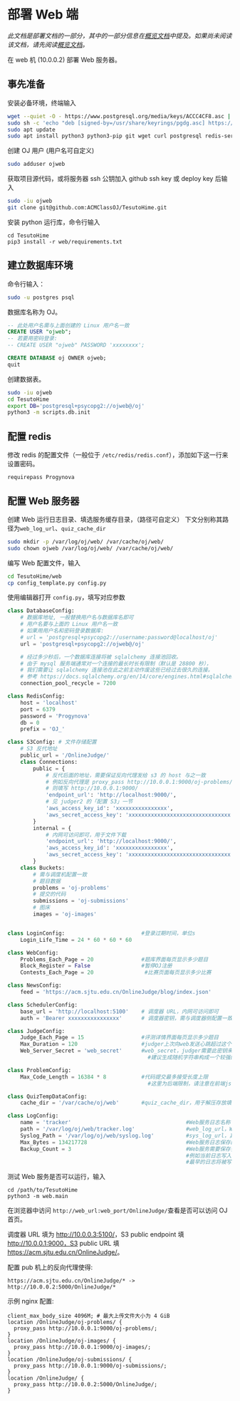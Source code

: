 # 部署 Web 端

*此文档是部署文档的一部分，其中的一部分信息在[概览文档](overview.md)中提及。如果尚未阅读该文档，请先阅读[概览文档](overview.md)。*

在 web 机 (10.0.0.2) 部署 Web 服务器。

## 事先准备

安装必备环境，终端输入

```sh
wget --quiet -O - https://www.postgresql.org/media/keys/ACCC4CF8.asc | sudo tee /usr/share/keyrings/pgdg.asc > /dev/null
sudo sh -c 'echo "deb [signed-by=/usr/share/keyrings/pgdg.asc] https://apt.postgresql.org/pub/repos/apt $(lsb_release -cs)-pgdg main" > /etc/apt/sources.list.d/pgdg.list'
sudo apt update
sudo apt install python3 python3-pip git wget curl postgresql redis-server
```

创建 OJ 用户 (用户名可自定义)

```sh
sudo adduser ojweb
```

获取项目源代码，或将服务器 ssh 公钥加入 github ssh key 或 deploy key 后输入

```sh
sudo -iu ojweb
git clone git@github.com:ACMClassOJ/TesutoHime.git
```

安装 python 运行库，命令行输入

```
cd TesutoHime
pip3 install -r web/requirements.txt
```

## 建立数据库环境

命令行输入：

```sh
sudo -u postgres psql
```

数据库名称为 OJ。

```sql
-- 此处用户名需与上面创建的 Linux 用户名一致
CREATE USER "ojweb";
-- 若要用密码登录:
-- CREATE USER "ojweb" PASSWORD 'xxxxxxxx';

CREATE DATABASE oj OWNER ojweb;
quit
```

创建数据表。

```sh
sudo -iu ojweb
cd TesutoHime
export DB='postgresql+psycopg2://ojweb@/oj'
python3 -m scripts.db.init
```

## 配置 redis

修改 redis 的配置文件（一般位于 `/etc/redis/redis.conf`），添加如下这一行来设置密码。
```
requirepass Progynova
```

## 配置 Web 服务器

创建 Web 运行日志目录、填选服务缓存目录，（路径可自定义） 下文分别称其路径为``web_log_url``、``quiz_cache_dir``

```sh
sudo mkdir -p /var/log/oj/web/ /var/cache/oj/web/
sudo chown ojweb /var/log/oj/web/ /var/cache/oj/web/
```

编写 Web 配置文件，输入

```sh
cd TesutoHime/web
cp config_template.py config.py
```

使用编辑器打开 `config.py`，填写对应参数

```python
class DatabaseConfig:
    # 数据库地址, 一般替换用户名与数据库名即可
    # 用户名要与上面的 Linux 用户名一致
    # 如果用用户名和密码登录数据库:
    # url = 'postgresql+psycopg2://username:password@localhost/oj'
    url = 'postgresql+psycopg2://ojweb@/oj'

    # 经过多少秒后，一个数据库连接将被 sqlalchemy 连接池回收。
    # 由于 mysql 服务端通常对一个连接的最长时长有限制（默认是 28800 秒），
    # 我们需要让 sqlalchemy 连接池在此之前主动作废这些已经过去很久的连接。
    # 参考 https://docs.sqlalchemy.org/en/14/core/engines.html#sqlalchemy.create_engine.params.pool_recycle
    connection_pool_recycle = 7200

class RedisConfig:
    host = 'localhost'
    port = 6379
    password = 'Progynova'
    db = 0
    prefix = 'OJ_'

class S3Config: # 文件存储配置
    # S3 反代地址
    public_url = '/OnlineJudge/'
    class Connections:
        public = {
            # 反代后面的地址，需要保证反向代理发给 s3 的 host 与之一致
            # 例如反向代理是 proxy_pass http://10.0.0.1:9000/oj-problems/;
            # 则填写 http://10.0.0.1:9000/
            'endpoint_url': 'http://localhost:9000/',
            # 见 judger2 的「配置 S3」一节
            'aws_access_key_id': 'xxxxxxxxxxxxxxxx',
            'aws_secret_access_key': 'xxxxxxxxxxxxxxxxxxxxxxxxxxxxxxxx',
        }
        internal = {
            # 内网可访问即可，用于文件下载
            'endpoint_url': 'http://localhost:9000/',
            'aws_access_key_id': 'xxxxxxxxxxxxxxxx',
            'aws_secret_access_key': 'xxxxxxxxxxxxxxxxxxxxxxxxxxxxxxxx',
        }
    class Buckets:
        # 需与调度机配置一致
        # 题目数据
        problems = 'oj-problems'
        # 提交的代码
        submissions = 'oj-submissions'
        # 图床
        images = 'oj-images'


class LoginConfig:                        #登录过期时间，单位s
    Login_Life_Time = 24 * 60 * 60 * 60 

class WebConfig:
    Problems_Each_Page = 20               #题库界面每页显示多少题目
    Block_Register = False                #暂停OJ注册
    Contests_Each_Page = 20                #比赛页面每页显示多少比赛

class NewsConfig:
    feed = 'https://acm.sjtu.edu.cn/OnlineJudge/blog/index.json'

class SchedulerConfig:
    base_url = 'http://localhost:5100'    # 调度器 URL，内网可访问即可
    auth = 'Bearer xxxxxxxxxxxxxxxx'      # 调度器密钥，需与调度器侧配置一致 (请将 x 替换为随机数)

class JudgeConfig:
    Judge_Each_Page = 15                  #评测详情界面每页显示多少题目
    Max_Duration = 120                    #judger上次向web发送心跳超过这个时间判定为下线，单位s
    Web_Server_Secret = 'web_secret'      #web_secret，judger需要此密钥来向web服务器通信
                                            #建议生成随机字符串构成一个较强的密钥

class ProblemConfig:
    Max_Code_Length = 16384 * 8           #代码提交最多接受长度上限
                                            #这里为后端限制，请注意在前端js中还有限制，请一并修改

class QuizTempDataConfig:
    cache_dir = '/var/cache/oj/web'       #quiz_cache_dir，用于解压存放填选临时文件的本地目录

class LogConfig:
    name = 'tracker'                                    #Web服务日志名称
    path = '/var/log/oj/web/tracker.log'                #web_log_url，Web服务日志存放的本地目录
    Syslog_Path = '/var/log/oj/web/syslog.log'          #sys_log_url，其他系统服务日志存放的本地目录
    Max_Bytes = 134217728                               #Web服务日志保存的最大空间
    Backup_Count = 3                                    #Web服务需要保存多少份滚动日志。
                                                        #例如当前日志写入tracker.log, maxBytes为128M，那么当128M被写满时，
                                                        #最早的日志将被写入tracker.log.1；tracker.log.2等依此类推，直到最早的日志被废弃
```

测试 Web 服务是否可以运行，输入

```
cd /path/to/TesutoHime
python3 -m web.main
```

在浏览器中访问 ``http://web_url:web_port/OnlineJudge/``查看是否可以访问 OJ 首页。

调度器 URL 填为 <http://10.0.0.3:5100/>，S3 public endpoint 填
http://10.0.0.1:9000，S3 public URL 填 <https://acm.sjtu.edu.cn/OnlineJudge/>。

配置 pub 机上的反向代理使得:

```
https://acm.sjtu.edu.cn/OnlineJudge/* -> http://10.0.0.2:5000/OnlineJudge/*
```

示例 nginx 配置:

```
client_max_body_size 4096M; # 最大上传文件大小为 4 GiB
location /OnlineJudge/oj-problems/ {
  proxy_pass http://10.0.0.1:9000/oj-problems/;
}
location /OnlineJudge/oj-images/ {
  proxy_pass http://10.0.0.1:9000/oj-images/;
}
location /OnlineJudge/oj-submissions/ {
  proxy_pass http://10.0.0.1:9000/oj-submissions/;
}
location /OnlineJudge/ {
  proxy_pass http://10.0.0.2:5000/OnlineJudge/;
}
```

